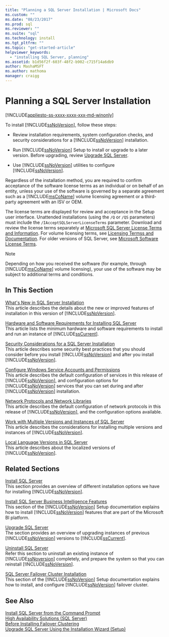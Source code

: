 ```yaml
---
title: "Planning a SQL Server Installation | Microsoft Docs"
ms.custom: ""
ms.date: "08/23/2017"
ms.prod: sql
ms.reviewer: ""
ms.suite: "sql"
ms.technology: install
ms.tgt_pltfrm: ""
ms.topic: "get-started-article"
helpviewer_keywords: 
  - "installing SQL Server, planning"
ms.assetid: b1d56f2f-603f-48f2-b902-c715f14a6db9
author: MashaMSFT
ms.author: mathoma
manager: craigg
---
```

# Planning a SQL Server Installation
[!INCLUDE[appliesto-ss-xxxx-xxxx-xxx-md-winonly](../../includes/appliesto-ss-xxxx-xxxx-xxx-md-winonly.md)]

  To install [!INCLUDE[ssNoVersion](../../includes/ssnoversion-md.md)], follow these steps:  
  
-   Review installation requirements, system configuration checks, and security considerations for a [!INCLUDE[ssNoVersion](../../includes/ssnoversion-md.md)] installation.  
  
-   Run [!INCLUDE[ssNoVersion](../../includes/ssnoversion-md.md)] Setup to install or upgrade to a later version. Before upgrading, review [Upgrade SQL Server](../../database-engine/install-windows/upgrade-sql-server.md).  
  
-   Use [!INCLUDE[ssNoVersion](../../includes/ssnoversion-md.md)] utilities to configure [!INCLUDE[ssNoVersion](../../includes/ssnoversion-md.md)].  
  
 Regardless of the installation method, you are required to confirm acceptance of the software license terms as an individual or on behalf of an entity, unless your use of the software is governed by a separate agreement such as a [!INCLUDE[msCoName](../../includes/msconame-md.md)] volume licensing agreement or a third-party agreement with an ISV or OEM.  
  
 The license terms are displayed for review and acceptance in the Setup user interface. Unattended installations (using the `/Q` or `/QS` parameters) must include the `/IAcceptSQLServerLicenseTerms` parameter. Download and review the license terms separately at [Microsoft SQL Server License Terms and Information](http://www.microsoft.com/Licensing/product-licensing/sql-server.aspx). For volume licensing terms, see [Licensing Termss and Documentation](http://www.microsoftvolumelicensing.com/DocumentSearch.aspx?Mode=3&DocumentTypeId=53). For older versions of SQL Server, see [Microsoft Software License Terms](http://go.microsoft.com/fwlink/?LinkID=148209).  
  
> [!NOTE]  
>  Depending on how you received the software (for example, through [!INCLUDE[msCoName](../../includes/msconame-md.md)] volume licensing), your use of the software may be subject to additional terms and conditions.  
  
## In This Section  
 [What's New in SQL Server Installation](../../sql-server/install/what-s-new-in-sql-server-installation.md)  
 This article describes the details about the new or improved features of installation in this version of [!INCLUDE[ssNoVersion](../../includes/ssnoversion-md.md)].  
  
 [Hardware and Software Requirements for Installing SQL Server](../../sql-server/install/hardware-and-software-requirements-for-installing-sql-server.md)  
 This article lists the minimum hardware and software requirements to install and run an instance of [!INCLUDE[ssCurrent](../../includes/sscurrent-md.md)].  
  
 [Security Considerations for a SQL Server Installation](../../sql-server/install/security-considerations-for-a-sql-server-installation.md)  
 This article describes some security best practices that you should consider before you install [!INCLUDE[ssNoVersion](../../includes/ssnoversion-md.md)] and after you install [!INCLUDE[ssNoVersion](../../includes/ssnoversion-md.md)].  
  
 [Configure Windows Service Accounts and Permissions](../../database-engine/configure-windows/configure-windows-service-accounts-and-permissions.md)  
 This article describes the default configuration of services in this release of [!INCLUDE[ssNoVersion](../../includes/ssnoversion-md.md)], and configuration options for [!INCLUDE[ssNoVersion](../../includes/ssnoversion-md.md)] services that you can set during and after [!INCLUDE[ssNoVersion](../../includes/ssnoversion-md.md)] installation.  
  
 [Network Protocols and Network Libraries](../../sql-server/install/network-protocols-and-network-libraries.md)  
 This article describes the default configuration of network protocols in this release of [!INCLUDE[ssNoVersion](../../includes/ssnoversion-md.md)], and the configuration options available.  
  
 [Work with Multiple Versions and Instances of SQL Server](../../sql-server/install/work-with-multiple-versions-and-instances-of-sql-server.md)  
 This article describes the considerations for installing multiple versions and instances of [!INCLUDE[ssNoVersion](../../includes/ssnoversion-md.md)].  
  
 [Local Language Versions in SQL Server](../../sql-server/install/local-language-versions-in-sql-server.md)  
 This article describes about the localized versions of [!INCLUDE[ssNoVersion](../../includes/ssnoversion-md.md)].  
  
## Related Sections  
 [Install SQL Server](../../database-engine/install-windows/install-sql-server.md)  
 This section provides an overview of different installation options we have for installing [!INCLUDE[ssNoVersion](../../includes/ssnoversion-md.md)].  
  
 [Install SQL Server Business Intelligence Features](../../sql-server/install/install-sql-server-business-intelligence-features.md)  
 This section of the [!INCLUDE[ssNoVersion](../../includes/ssnoversion-md.md)] Setup documentation explains how to install [!INCLUDE[ssNoVersion](../../includes/ssnoversion-md.md)] features that are part of the Microsoft BI platform.  
  
 [Upgrade SQL Server](../../database-engine/install-windows/upgrade-sql-server.md)  
 The section provides an overview of upgrading instances of previous [!INCLUDE[ssNoVersion](../../includes/ssnoversion-md.md)] versions to [!INCLUDE[ssCurrent](../../includes/sscurrent-md.md)].  
  
 [Uninstall SQL Server](../../sql-server/install/uninstall-sql-server.md)  
 Refer this section to uninstall an existing instance of [!INCLUDE[ssNoversion](../../includes/ssnoversion-md.md)] completely, and prepare the system so that you can reinstall [!INCLUDE[ssNoVersion](../../includes/ssnoversion-md.md)].  
  
 [SQL Server Failover Cluster Installation](../../sql-server/failover-clusters/install/sql-server-failover-cluster-installation.md)  
 This section of the [!INCLUDE[ssNoVersion](../../includes/ssnoversion-md.md)] Setup documentation explains how to install, and configure [!INCLUDE[ssNoVersion](../../includes/ssnoversion-md.md)] failover cluster.  
  
## See Also  
 [Install SQL Server from the Command Prompt](../../database-engine/install-windows/install-sql-server-2016-from-the-command-prompt.md)   
 [High Availability Solutions &#40;SQL Server&#41;](../../sql-server/failover-clusters/high-availability-solutions-sql-server.md)   
 [Before Installing Failover Clustering](../../sql-server/failover-clusters/install/before-installing-failover-clustering.md)   
 [Upgrade SQL Server Using the Installation Wizard &#40;Setup&#41;](../../database-engine/install-windows/upgrade-sql-server-using-the-installation-wizard-setup.md)  
